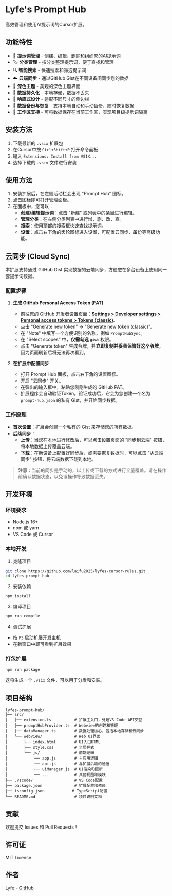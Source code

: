 # Lyfe's Prompt Hub

高效管理和使用AI提示词的Cursor扩展。

## 功能特性

- 📝 **提示词管理** - 创建、编辑、删除和组织您的AI提示词
- 🏷️ **分类管理** - 按分类整理提示词，便于查找和管理
- 🔍 **智能搜索** - 快速搜索和筛选提示词
- ☁️ **云端同步** - 通过GitHub Gist在不同设备间同步您的数据
- 🎨 **深色主题** - 美观的深色主题界面
- 💾 **数据持久化** - 本地存储，数据不丢失
- 📱 **响应式设计** - 适配不同尺寸的侧边栏
- 💾 **数据备份与恢复** - 支持本地自动和手动备份，随时恢复数据
- 💼 **工作区支持** - 可将数据保存在当前工作区，实现项目级提示词隔离

## 安装方法

1. 下载最新的 `.vsix` 扩展包
2. 在Cursor中按 `Ctrl+Shift+P` 打开命令面板
3. 输入 `Extensions: Install from VSIX...`
4. 选择下载的 `.vsix` 文件进行安装

## 使用方法

1. 安装扩展后，在左侧活动栏会出现 "Prompt Hub" 图标。
2. 点击图标即可打开管理面板。
3. 在面板中，您可以：
   - **创建/编辑提示词**：点击 "新建" 或列表中的条目进行编辑。
   - **管理分类**：在左侧分类列表中进行增、删、改、查。
   - **搜索**：使用顶部的搜索框快速查找提示词。
   - **设置**：点击右下角的齿轮图标进入设置，可配置云同步、备份等高级功能。

## 云同步 (Cloud Sync)

本扩展支持通过 GitHub Gist 实现数据的云端同步，方便您在多台设备上使用同一套提示词数据。

### 配置步骤

1. **生成 GitHub Personal Access Token (PAT)**
   - 前往您的 GitHub 开发者设置页面：[**Settings > Developer settings > Personal access tokens > Tokens (classic)**](https://github.com/settings/tokens)。
   - 点击 "Generate new token" -> "Generate new token (classic)"。
   - 在 "Note" 中填写一个方便识别的名称，例如 `PromptHubSync`。
   - 在 "Select scopes" 中，**仅需勾选 `gist`** 权限。
   - 点击 "Generate token" 生成令牌，并**立即复制并妥善保管好这个令牌**，因为页面刷新后将无法再次看到。

2. **在扩展中配置同步**
   - 打开 Prompt Hub 面板，点击右下角的设置图标。
   - 开启 "云同步" 开关。
   - 在弹出的输入框中，粘贴您刚刚生成的 GitHub PAT。
   - 扩展程序会自动验证Token。验证成功后，它会为您创建一个名为 `prompt-hub.json` 的私有 Gist，并开始同步数据。

### 工作原理

- **首次设置**：扩展会创建一个私有的 Gist 来存储您的所有数据。
- **后续同步**：
  - **上传**：当您在本地进行修改后，可以点击设置页面的 "同步到云端" 按钮，将本地数据上传覆盖云端。
  - **下载**：在新设备上配置好同步后，或需要恢复数据时，可以点击 "从云端同步" 按钮，将云端数据下载到本地。

> **注意**：当前的同步是手动的，以上传或下载的方式进行全量覆盖。请在操作前确认数据状态，以免误操作导致数据丢失。

## 开发环境

### 环境要求

- Node.js 16+
- npm 或 yarn
- VS Code 或 Cursor

### 本地开发

1. 克隆项目
```bash
git clone https://github.com/laifu2025/lyfes-cursor-rules.git
cd lyfes-prompt-hub
```

2. 安装依赖
```bash
npm install
```

3. 编译项目
```bash
npm run compile
```

4. 调试扩展
- 按 `F5` 启动扩展开发主机
- 在新窗口中即可看到扩展效果

### 打包扩展

```bash
npm run package
```

这将生成一个 `.vsix` 文件，可以用于分发和安装。

## 项目结构

```
lyfes-prompt-hub/
├── src/
│   ├── extension.ts          # 扩展主入口，处理VS Code API交互
│   ├── promptHubProvider.ts  # Webview的创建和管理
│   ├── dataManager.ts        # 数据处理核心，包括本地存储和云同步
│   └── webview/              # Web UI界面
│       ├── index.html        # UI入口HTML
│       ├── style.css         # 全局样式
│       └── js/               # 前端逻辑
│           ├── app.js        # 主应用逻辑
│           ├── api.js        # 与扩展后端的通信
│           ├── uiManager.js  # UI渲染和更新
│           └── ...           # 其他视图和模块
├── .vscode/                  # VS Code配置
├── package.json              # 扩展配置和依赖
├── tsconfig.json            # TypeScript配置
└── README.md                 # 项目说明文档
```

## 贡献

欢迎提交 Issues 和 Pull Requests！

## 许可证

MIT License

## 作者

Lyfe - [GitHub](https://github.com/laifu2025) 
